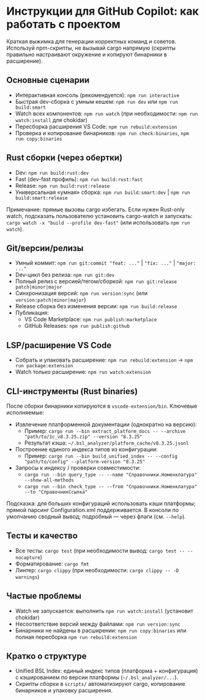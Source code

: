 # Инструкции для GitHub Copilot: как работать с проектом

Краткая выжимка для генерации корректных команд и советов. Используй npm-скрипты, не вызывай cargo напрямую (скрипты правильно настраивают окружение и копируют бинарники в расширение).

## Основные сценарии
- Интерактивная консоль (рекомендуется): `npm run interactive`
- Быстрая dev-сборка с умным кешем: `npm run dev` или `npm run build:smart`
- Watch всех компонентов: `npm run watch` (при необходимости: `npm run watch:install` для chokidar)
- Пересборка расширения VS Code: `npm run rebuild:extension`
- Проверка и копирование бинарников: `npm run check:binaries`, `npm run copy:binaries`

## Rust сборки (через обертки)
- Dev: `npm run build:rust:dev`
- Fast (dev-fast профиль): `npm run build:rust:fast`
- Release: `npm run build:rust:release`
- Универсальная «умная» сборка: `npm run build:smart:dev` | `npm run build:smart:release`

Примечание: прямые вызовы cargo избегать. Если нужен Rust-only watch, подсказать пользователю установить cargo-watch и запускать: `cargo watch -x "build --profile dev-fast"` (или использовать `npm run watch`).

## Git/версии/релизы
- Умный коммит: `npm run git:commit "feat: ..."` | `"fix: ..."` | `"major: ..."`
- Dev-цикл без релиза: `npm run git:dev`
- Полный релиз c версией/тегом/сборкой: `npm run git:release patch|minor|major`
- Синхронизация версий: `npm run version:sync` (или `version:patch|minor|major`)
- Release сборка без изменения версии: `npm run build:release`
- Публикация:
	- VS Code Marketplace: `npm run publish:marketplace`
	- GitHub Releases: `npm run publish:github`

## LSP/расширение VS Code
- Собрать и упаковать расширение: `npm run rebuild:extension` → `npm run package:extension`
- Watch только расширение: `npm run watch:extension`

## CLI-инструменты (Rust binaries)
После сборки бинарники копируются в `vscode-extension/bin`. Ключевые исполняемые:
- Извлечение платформенной документации (однократно на версию):
	- Пример: `cargo run --bin extract_platform_docs -- --archive "path/to/1c_v8.3.25.zip" --version "8.3.25"`
	- Результат кэша: `~/.bsl_analyzer/platform_cache/v8.3.25.jsonl`
- Построение единого индекса типов из конфигурации:
	- Пример: `cargo run --bin build_unified_index -- --config "path/to/config" --platform-version "8.3.25"`
- Запросы к индексу / проверки совместимости:
	- `cargo run --bin query_type -- --name "Справочники.Номенклатура" --show-all-methods`
	- `cargo run --bin check_type -- --from "Справочники.Номенклатура" --to "СправочникСсылка"`

Подсказка: для больших конфигураций использовать кэши платформы; прямой парсинг Configuration.xml поддерживается. В консоли по умолчанию сводный вывод; подробный — через флаги (см. `--help`).

## Тесты и качество
- Все тесты: `cargo test` (при необходимости вывод: `cargo test -- --nocapture`)
- Форматирование: `cargo fmt`
- Линтер: `cargo clippy` (при необходимости: `cargo clippy -- -D warnings`)

## Частые проблемы
- Watch не запускается: выполнить `npm run watch:install` (установит chokidar)
- Несоответствие версий между файлами: `npm run version:sync`
- Бинарники не найдены в расширении: `npm run copy:binaries` или полная пересборка `npm run rebuild:extension`

## Кратко о структуре
- Unified BSL Index: единый индекс типов (платформа + конфигурация) с кэшированием по версии платформы (`~/.bsl_analyzer/...`).
- Скрипты сборки в `scripts/` автоматизируют cargo, копирование бинарников и упаковку расширения.


